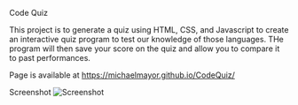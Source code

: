 Code Quiz

This project is to generate a quiz using HTML, CSS, and Javascript to create an interactive quiz program to test our knowledge of those languages. THe program will then save your score on the quiz and allow you to compare it to past performances.

Page is available at https://michaelmayor.github.io/CodeQuiz/

Screenshot ![Screenshot](.assets/Screenshot.png)
